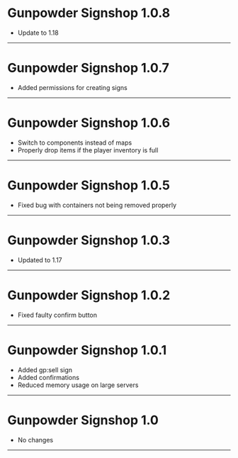 # Gunpowder Signshop 1.0.8

- Update to 1.18

---
# Gunpowder Signshop 1.0.7

- Added permissions for creating signs

---

# Gunpowder Signshop 1.0.6

- Switch to components instead of maps
- Properly drop items if the player inventory is full

---

# Gunpowder Signshop 1.0.5

- Fixed bug with containers not being removed properly

---

# Gunpowder Signshop 1.0.3

- Updated to 1.17

---

# Gunpowder Signshop 1.0.2

- Fixed faulty confirm button

---

# Gunpowder Signshop 1.0.1

- Added gp:sell sign
- Added confirmations
- Reduced memory usage on large servers

---

# Gunpowder Signshop 1.0

- No changes

---